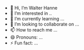 - 👋 Hi, I’m Walter Hanne
- 👀 I’m interested in ..
- 🌱 I’m currently learning ...
- 💞️ I’m looking to collaborate on ...
- 📫 How to reach me ...
- 😄 Pronouns: ...
- ⚡ Fun fact: ...

<!---
waitzhanne/waitzhanne is a ✨ special ✨ repository because its `README.md` (this file) appears on your GitHub profile.
You can click the Preview link to take a look at your changes.
--->
